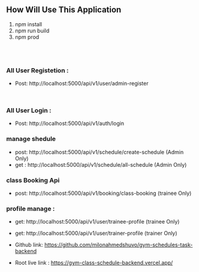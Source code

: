## How Will Use This Application

1. npm install   <br/>
2. npm run build    
3. npm prod 

<br/>
<br/>


### All User Registetion : 
* Post:  http://localhost:5000/api/v1/user/admin-register
<br/>

### All User Login : 
* Post: http://localhost:5000/api/v1/auth/login


### manage shedule
* post: http://localhost:5000/api/v1/schedule/create-schedule  (Admin Only)
* get : http://localhost:5000/api/v1/schedule/all-schedule   (Admin Only)

### class Booking Api
* post: http://localhost:5000/api/v1/booking/class-booking (trainee Only)

### profile manage : 
* get: http://localhost:5000/api/v1/user/trainee-profile (trainee Only)
* get: http://localhost:5000/api/v1/user/trainer-profile (trainer Only)


* Github link: https://github.com/milonahmedshuvo/gym-schedules-task-backend
* Root live link : https://gym-class-schedule-backend.vercel.app/

